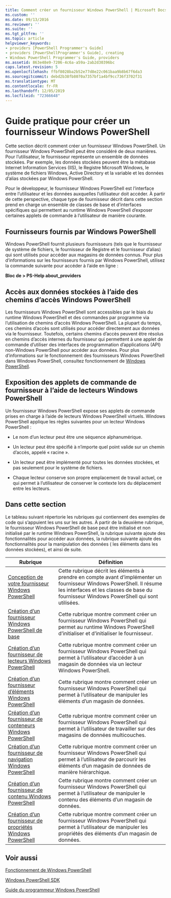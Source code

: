 ```yaml
---
title: Comment créer un fournisseur Windows PowerShell | Microsoft Docs
ms.custom: ''
ms.date: 09/13/2016
ms.reviewer: ''
ms.suite: ''
ms.tgt_pltfrm: ''
ms.topic: article
helpviewer_keywords:
- providers [PowerShell Programmer's Guide]
- providers [PowerShellProgrammer's Guide], creating
- Windows PowerShell Programmer's Guide, providers
ms.assetid: 863e48e9-7206-4c6a-a59a-2ab2d30396bc
caps.latest.revision: 5
ms.openlocfilehash: ffbf8028ba2b52e77d8e22c061baa9b8b67f6da3
ms.sourcegitcommit: debd2b38fb8070a7357bf1a4bf9cc736f3702f31
ms.translationtype: MT
ms.contentlocale: fr-FR
ms.lasthandoff: 12/05/2019
ms.locfileid: "72366648"
---
```

# <a name="how-to-create-a-windows-powershell-provider"></a>Guide pratique pour créer un fournisseur Windows PowerShell

Cette section décrit comment créer un fournisseur Windows PowerShell. Un fournisseur Windows PowerShell peut être considéré de deux manières. Pour l’utilisateur, le fournisseur représente un ensemble de données stockées. Par exemple, les données stockées peuvent être la métabase Internet Information Services (IIS), le Registre Microsoft Windows, le système de fichiers Windows, Active Directory et la variable et les données d’alias stockées par Windows PowerShell.

Pour le développeur, le fournisseur Windows PowerShell est l’interface entre l’utilisateur et les données auxquelles l’utilisateur doit accéder. À partir de cette perspective, chaque type de fournisseur décrit dans cette section prend en charge un ensemble de classes de base et d’interfaces spécifiques qui permettent au runtime Windows PowerShell d’exposer certaines applets de commande à l’utilisateur de manière courante.

## <a name="providers-provided-by-windows-powershell"></a>Fournisseurs fournis par Windows PowerShell

Windows PowerShell fournit plusieurs fournisseurs (tels que le fournisseur de système de fichiers, le fournisseur de Registre et le fournisseur d’alias) qui sont utilisés pour accéder aux magasins de données connus. Pour plus d’informations sur les fournisseurs fournis par Windows PowerShell, utilisez la commande suivante pour accéder à l’aide en ligne :

**Bloc de > PS-Help about_providers**

## <a name="accessing-the-stored-data-using-windows-powershell-paths"></a>Accès aux données stockées à l’aide des chemins d’accès Windows PowerShell

Les fournisseurs Windows PowerShell sont accessibles par le biais du runtime Windows PowerShell et des commandes par programme via l’utilisation de chemins d’accès Windows PowerShell. La plupart du temps, ces chemins d’accès sont utilisés pour accéder directement aux données via le fournisseur. Toutefois, certains chemins d’accès peuvent être résolus en chemins d’accès internes du fournisseur qui permettent à une applet de commande d’utiliser des interfaces de programmation d’applications (API) non-Windows PowerShell pour accéder aux données. Pour plus d’informations sur le fonctionnement des fournisseurs Windows PowerShell dans Windows PowerShell, consultez fonctionnement de [Windows PowerShell](https://msdn.microsoft.com/en-us/ced30e23-10af-4700-8933-49873bd84d58).

## <a name="exposing-provider-cmdlets-using-windows-powershell-drives"></a>Exposition des applets de commande de fournisseur à l’aide de lecteurs Windows PowerShell

Un fournisseur Windows PowerShell expose ses applets de commande prises en charge à l’aide de lecteurs Windows PowerShell virtuels. Windows PowerShell applique les règles suivantes pour un lecteur Windows PowerShell :

- Le nom d’un lecteur peut être une séquence alphanumérique.

- Un lecteur peut être spécifié à n’importe quel point valide sur un chemin d’accès, appelé « racine ».

- Un lecteur peut être implémenté pour toutes les données stockées, et pas seulement pour le système de fichiers.

- Chaque lecteur conserve son propre emplacement de travail actuel, ce qui permet à l’utilisateur de conserver le contexte lors du déplacement entre les lecteurs.

## <a name="in-this-section"></a>Dans cette section

Le tableau suivant répertorie les rubriques qui contiennent des exemples de code qui s’appuient les uns sur les autres. À partir de la deuxième rubrique, le fournisseur Windows PowerShell de base peut être initialisé et non initialisé par le runtime Windows PowerShell, la rubrique suivante ajoute des fonctionnalités pour accéder aux données, la rubrique suivante ajoute des fonctionnalités pour la manipulation des données ( les éléments dans les données stockées), et ainsi de suite.

|Rubrique|Définition|
|-----------|----------------|
|[Conception de votre fournisseur Windows PowerShell](./designing-your-windows-powershell-provider.md)|Cette rubrique décrit les éléments à prendre en compte avant d’implémenter un fournisseur Windows PowerShell. Il résume les interfaces et les classes de base du fournisseur Windows PowerShell qui sont utilisées.|
|[Création d’un fournisseur Windows PowerShell de base](./creating-a-basic-windows-powershell-provider.md)|Cette rubrique montre comment créer un fournisseur Windows PowerShell qui permet au runtime Windows PowerShell d’initialiser et d’initialiser le fournisseur.|
|[Création d’un fournisseur de lecteurs Windows PowerShell](./creating-a-windows-powershell-drive-provider.md)|Cette rubrique montre comment créer un fournisseur Windows PowerShell qui permet à l’utilisateur d’accéder à un magasin de données via un lecteur Windows PowerShell.|
|[Création d’un fournisseur d’éléments Windows PowerShell](./creating-a-windows-powershell-item-provider.md)|Cette rubrique montre comment créer un fournisseur Windows PowerShell qui permet à l’utilisateur de manipuler les éléments d’un magasin de données.|
|[Création d’un fournisseur de conteneurs Windows PowerShell](./creating-a-windows-powershell-container-provider.md)|Cette rubrique montre comment créer un fournisseur Windows PowerShell qui permet à l’utilisateur de travailler sur des magasins de données multicouches.|
|[Création d’un fournisseur de navigation Windows PowerShell](./creating-a-windows-powershell-navigation-provider.md)|Cette rubrique montre comment créer un fournisseur Windows PowerShell qui permet à l’utilisateur de parcourir les éléments d’un magasin de données de manière hiérarchique.|
|[Création d’un fournisseur de contenu Windows PowerShell](./creating-a-windows-powershell-content-provider.md)|Cette rubrique montre comment créer un fournisseur Windows PowerShell qui permet à l’utilisateur de manipuler le contenu des éléments d’un magasin de données.|
|[Création d’un fournisseur de propriétés Windows PowerShell](./creating-a-windows-powershell-property-provider.md)|Cette rubrique montre comment créer un fournisseur Windows PowerShell qui permet à l’utilisateur de manipuler les propriétés des éléments d’un magasin de données.|

## <a name="see-also"></a>Voir aussi

[Fonctionnement de Windows PowerShell](https://msdn.microsoft.com/en-us/ced30e23-10af-4700-8933-49873bd84d58)

[Windows PowerShell SDK](../windows-powershell-reference.md)

[Guide du programmeur Windows PowerShell](./windows-powershell-programmer-s-guide.md)
